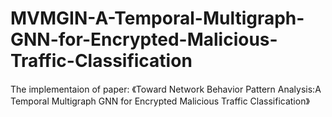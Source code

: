 # MVMGIN-A-Temporal-Multigraph-GNN-for-Encrypted-Malicious-Traffic-Classification
The implementaion of paper: 《Toward Network Behavior Pattern Analysis:A Temporal Multigraph GNN for Encrypted Malicious Traffic Classification》
